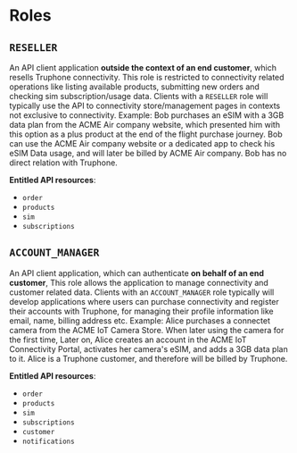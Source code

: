 # Roles

## `RESELLER`

An API client application **outside the context of an end customer**, which resells Truphone connectivity. This role is restricted to connectivity related operations like listing available products, submitting new orders and checking sim subscription/usage data. Clients with a `RESELLER` role will typically use the API to connectivity store/management pages in contexts not exclusive to connectivity. Example: Bob purchases an eSIM with a 3GB data plan from the ACME Air company website, which presented him with this option as a plus product at the end of the flight purchase journey. Bob can use the ACME Air company website or a dedicated app to check his eSIM Data usage, and will later be billed by ACME Air company. Bob has no direct relation with Truphone.

**Entitled API resources**:
* `order`
* `products`
* `sim`
* `subscriptions`

## `ACCOUNT_MANAGER`

An API client application, which can authenticate **on behalf of an end customer**, This role allows the application to manage connectivity and customer related data. Clients with an `ACCOUNT_MANAGER` role typically will develop applications where users can purchase connectivity and register their accounts with Truphone, for managing their profile information like email, name, billing address etc. Example: Alice purchases a connectet camera from the ACME IoT Camera Store. When later using the camera for the first time, Later on, Alice creates an account in the ACME IoT Connectivity Portal, activates her camera's eSIM, and adds a 3GB data plan to it. Alice is a Truphone customer, and therefore will be billed by Truphone.

**Entitled API resources**:
* `order`
* `products`
* `sim`
* `subscriptions`
* `customer`
* `notifications`
